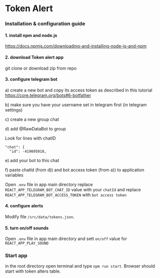 # Token Alert

### Installation & configuration guide 

#### 1. install npm and node.js

https://docs.npmjs.com/downloading-and-installing-node-js-and-npm

#### 2. download Token alert app

git clone or download zip from repo

#### 3. configure telegram bot

a) create a new bot and copy its access token as described in this tutorial
https://core.telegram.org/bots#6-botfather

b) make sure you have your username set in telegram first (in telegram settings)

c) create a new group chat 

d) add @RawDataBot to group

Look for lines with chatID
```
"chat": {
  "id": -419695018,
```

e) add your bot to this chat

f) paste chatId (from d)) and bot access token (from a)) to application variables

Open `.env` file in app main directory replace `REACT_APP_TELEGRAM_BOT_CHAT_ID` value with your `chatId` and replace `REACT_APP_TELEGRAM_BOT_ACCESS_TOKEN`
with `bot access token`
    
#### 4. configure alerts 

Modify file `/src/data/tokens.json`. 

#### 5. turn on/off sounds 

Open `.env` file in app main directory and sett `on/off` value for `REACT_APP_PLAY_SOUND`


### Start app

in the root directory open terminal and type `npm run start`. Browser should start with token alters table. 